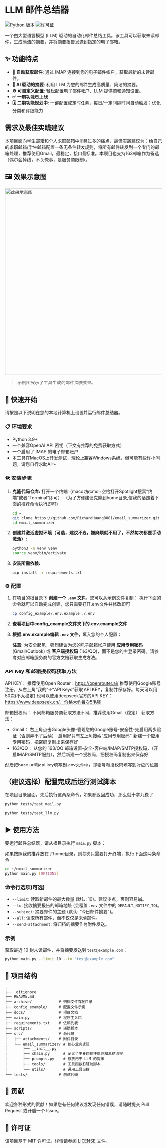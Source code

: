 # LLM 邮件总结器

[![Python 版本](https://img.shields.io/badge/python-3.9+-blue.svg)](https://www.python.org/downloads/)
[![许可证](https://img.shields.io/badge/license-MIT-green.svg)](LICENSE)

一个由大型语言模型 (LLM) 驱动的自动化邮件总结工具。该工具可以获取未读邮件，生成简洁的摘要，并将摘要报告发送到指定的电子邮箱。

## ✨ 功能特点

- **📧 自动获取邮件**: 通过 IMAP 连接到您的电子邮件帐户，获取最新的未读邮件。
- **🤖 AI 驱动的摘要**: 利用 LLM 为您的邮件生成高质量、简洁的摘要。
- **⚙️ 可自定义配置**: 轻松配置电子邮件帐户、LLM 提供商和通知设置。
- **✅ 一期功能已上线**
- **🗓️ 二期功能规划中**: 一键配置成定时任务，每日/一定间隔时间自动触发；优化分类和评级能力

  
## 需求及最佳实践建议
本项目面向学生邮箱和个人求职邮箱中消息过多的痛点，最佳实践建议为：给自己的求职邮箱/学生邮箱配置一条无条件转发规则，将所有邮件转发到一个专门的邮箱处理，推荐使用Gmail，最稳定，接口最标准。本项目也支持163邮箱作为备选（偶尔会掉线，不关俺事，是服务商限制）。
## 🖼️ 效果示意图

<img src="./example.jpg" alt="效果示意图" width="600">

> 示例图展示了工具生成的邮件摘要效果。

## 🚀 快速开始

请按照以下说明在您的本地计算机上设置并运行邮件总结器。

### 📋 环境要求

- Python 3.9+
- 一个兼容OpenAI API 密钥（下文有推荐的免费获取方式）
- 一个启用了 IMAP 的电子邮箱账户
- 本工具在MacOS上开发测试，理论上兼容Windows系统，但可能有些许小问题，请您自行求助AI～

### 🛠️ 安装步骤

1.  **克隆代码仓库:**
    打开一个终端（macos按cmd+空格打开Spotlight搜索“终端”或者“Terminal”即可）
    （为了方便建议克隆到home目录,信我的话照着下面的推荐命令执行即可）
    ```bash
    cd ~
    git clone https://github.com/RichardHuang0001/email_summarizer.git
    cd email_summarizer
    ```

1.  **创建并激活虚拟环境（可选，建议不选，嫌麻烦就不用了，不然每次都要手动激活）:**

    ```bash
    python3 -m venv venv
    source venv/bin/activate
    ```

2.  **安装所需依赖:**

    ```bash
    pip install -r requirements.txt
    ```

### ⚙️ 配置

1.  在项目的根目录下 **创建一个 `.env` 文件**。您可以从示例文件复制：
    执行下面的命令就可以自动完成创建，您只需要打开.env文件并修改即可
    ```bash
    cp config_example/.env.example ./.env
    ```
2. **查看项目中config_example文件夹下的.env.example文件**
3.  **根据.env.example编辑 `.env` 文件**，填入您的个人配置：

    **注意:** 为安全起见，强烈建议为您的电子邮箱帐户使用 **应用专用密码** (Gmail/Outlook) 或 **客户端授权码** (163/QQ)，而不是您的主登录密码。请参考对应邮箱服务商的官方文档获取生成方法。

### API Key 和邮箱授权码获取方法
API KEY： 推荐使用Open Router：https://openrouter.ai/ 推荐使用Google账号注册，从右上角“我的”->“API Keys”获取 API KEY，复制并保存好。每天可以用50次(不太稳定)
也可以使用deepseek官方的API KEY：https://www.deepseek.cn/，价格大约每次5毛钱

邮箱授权码： 不同邮箱服务商获取方法不同，推荐使用Gmail（稳定）
获取方法：
- Gmail： 右上角点击Google头像-管理您的Google账号-安全性-先启用两步验证（否则弄不了后续）-启用好只有左上角搜索“应用专用密码”-新建一个应用专用密码，把密码复制出来保存好
- 163/QQ： 从您的 163/QQ 邮箱设置-安全-客户端/IMAP/SMTP授权码，（开启IMAP/SMTP服务），然后新建一个授权码，把授权码复制出来保存好

然后把base url和api key填写到.env文件中，邮箱号和授权码填写到对应的位置

## （建议选择）配置完成后运行测试脚本
在项目目录里面，先后执行这两条命令，如果都返回成功，那么就十拿九稳了
```bash
python tests/test_mail.py
```
```bash
python tests/test_llm.py
```

## ▶️ 使用方法

要运行邮件总结器，请从根目录执行 `main.py` 脚本：

如果按照我的推荐放在了home目录，则每次只需要打开终端，执行下面这两条命令
```bash
cd ~/email_summarizer
python main.py [OPTIONS]
```

### 命令行选项(可选)

- `--limit`: 读取新邮件的最大数量 (默认: 10)。建议少点，否则容易崩。
- `--to`: 接收摘要报告的邮箱地址 (会覆盖 `.env` 文件中的 `DEFAULT_NOTIFY_TO`)。
- `--subject`: 摘要邮件的主题 (默认: "今日邮件摘要")。
- `--all`: 读取所有邮件，而不仅仅是未读邮件。
- `--send-attachment`: 将归档的摘要作为附件发送。

### 示例

获取最近 10 封未读邮件，并将摘要发送到 `test@example.com`：

```bash
python main.py --limit 10 --to "test@example.com"
```

## 📁 项目结构

```
.
├── .gitignore
├── README.md
├── archive/            # 归档文件存放目录
├── config_example/     # 配置文件示例
├── docs/               # 项目文档
├── main.py             # 程序主入口
├── requirements.txt    # 依赖列表
├── scripts/            # 辅助脚本
├── src/                # 源代码
│   ├── attachments/    # 附件目录
│   └── email_summarizer/ # 核心业务逻辑
│       ├── __init__.py
│       ├── chain.py      # 定义了主要的邮件处理和总结流程
│       ├── prompts.py    # 存放用于 LLM 的提示
│       ├── tools/        # 工具函数和辅助脚本
│       └── utils/        # 通用工具函数
└── tests/              # 测试代码
```

## 🤝 贡献

欢迎各种形式的贡献！如果您有任何建议或发现任何错误，请随时提交 Pull Request 或开启一个 Issue。

## 📄 许可证

该项目基于 MIT 许可证。详情请参阅 [LICENSE](LICENSE) 文件。